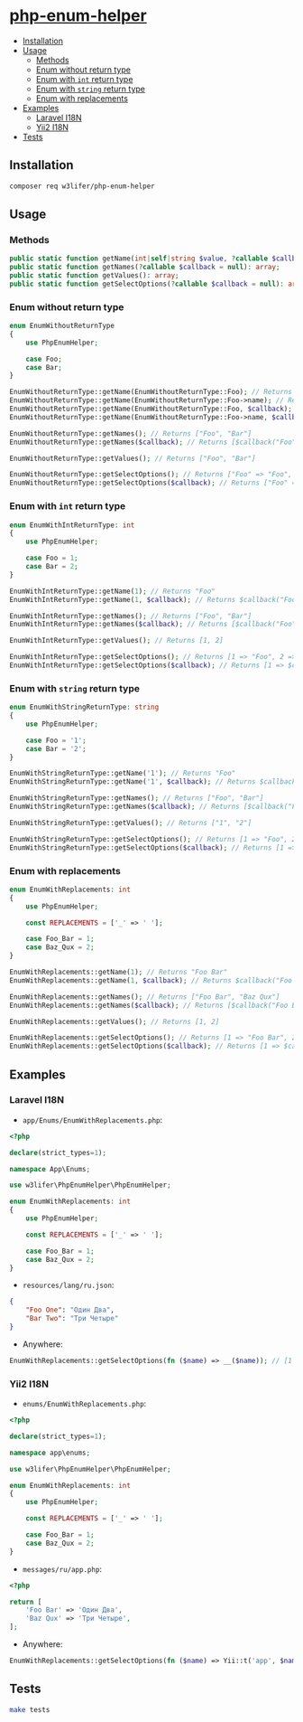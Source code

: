 # [php-enum-helper](https://packagist.org/packages/w3lifer/php-enum-helper)

- [Installation](#installation)
- [Usage](#usage)
  - [Methods](#methods) 
  - [Enum without return type](#enum-without-return-type)
  - [Enum with `int` return type](#enum-with-int-return-type)
  - [Enum with `string` return type](#enum-with-string-return-type)
  - [Enum with replacements](#enum-with-replacements)
- [Examples](#examples)
  - [Laravel I18N](#laravel-i18n)
  - [Yii2 I18N](#yii2-i18n)
- [Tests](#tests)

## Installation

``` sh
composer req w3lifer/php-enum-helper
```

## Usage

### Methods

``` php
public static function getName(int|self|string $value, ?callable $callback = null): string;
public static function getNames(?callable $callback = null): array;
public static function getValues(): array;
public static function getSelectOptions(?callable $callback = null): array;
```

### Enum without return type

``` php
enum EnumWithoutReturnType
{
    use PhpEnumHelper;

    case Foo;
    case Bar;
}

EnumWithoutReturnType::getName(EnumWithoutReturnType::Foo); // Returns "Foo"
EnumWithoutReturnType::getName(EnumWithoutReturnType::Foo->name); // Returns "Foo"
EnumWithoutReturnType::getName(EnumWithoutReturnType::Foo, $callback); // Returns $callback("Foo")
EnumWithoutReturnType::getName(EnumWithoutReturnType::Foo->name, $callback); // Returns $callback("Foo")

EnumWithoutReturnType::getNames(); // Returns ["Foo", "Bar"]
EnumWithoutReturnType::getNames($callback); // Returns [$callback("Foo"), $callback("Bar")]

EnumWithoutReturnType::getValues(); // Returns ["Foo", "Bar"]

EnumWithoutReturnType::getSelectOptions(); // Returns ["Foo" => "Foo", "Bar" => "Bar"]
EnumWithoutReturnType::getSelectOptions($callback); // Returns ["Foo" => $callback("Foo"), "Bar" => $callback("Bar")]
```

### Enum with `int` return type

``` php
enum EnumWithIntReturnType: int
{
    use PhpEnumHelper;

    case Foo = 1;
    case Bar = 2;
}

EnumWithIntReturnType::getName(1); // Returns "Foo"
EnumWithIntReturnType::getName(1, $callback); // Returns $callback("Foo")

EnumWithIntReturnType::getNames(); // Returns ["Foo", "Bar"]
EnumWithIntReturnType::getNames($callback); // Returns [$callback("Foo"), $callback("Bar")]

EnumWithIntReturnType::getValues(); // Returns [1, 2]

EnumWithIntReturnType::getSelectOptions(); // Returns [1 => "Foo", 2 => "Bar"]
EnumWithIntReturnType::getSelectOptions($callback); // Returns [1 => $callback("Foo"), 2 => $callback("Bar")]
```

### Enum with `string` return type

``` php
enum EnumWithStringReturnType: string
{
    use PhpEnumHelper;

    case Foo = '1';
    case Bar = '2';
}

EnumWithStringReturnType::getName('1'); // Returns "Foo"
EnumWithStringReturnType::getName('1', $callback); // Returns $callback("Foo")

EnumWithStringReturnType::getNames(); // Returns ["Foo", "Bar"]
EnumWithStringReturnType::getNames($callback); // Returns [$callback("Foo"), $callback("Bar")]

EnumWithStringReturnType::getValues(); // Returns ["1", "2"]

EnumWithStringReturnType::getSelectOptions(); // Returns [1 => "Foo", 2 => "Bar"]
EnumWithStringReturnType::getSelectOptions($callback); // Returns [1 => $callback("Foo"), 2 => $callback("Bar")]
```

### Enum with replacements

``` php
enum EnumWithReplacements: int
{
    use PhpEnumHelper;

    const REPLACEMENTS = ['_' => ' '];

    case Foo_Bar = 1;
    case Baz_Qux = 2;
}

EnumWithReplacements::getName(1); // Returns "Foo Bar"
EnumWithReplacements::getName(1, $callback); // Returns $callback("Foo Bar")

EnumWithReplacements::getNames(); // Returns ["Foo Bar", "Baz Qux"]
EnumWithReplacements::getNames($callback); // Returns [$callback("Foo Bar"), $callback("Baz Qux")]

EnumWithReplacements::getValues(); // Returns [1, 2]

EnumWithReplacements::getSelectOptions(); // Returns [1 => "Foo Bar", 2 => "Baz Qux"]
EnumWithReplacements::getSelectOptions($callback); // Returns [1 => $callback("Foo Bar"), 2 => $callback("Baz Qux")]
```

## Examples

### Laravel I18N

- `app/Enums/EnumWithReplacements.php`:

``` php
<?php

declare(strict_types=1);

namespace App\Enums;

use w3lifer\PhpEnumHelper\PhpEnumHelper;

enum EnumWithReplacements: int
{
    use PhpEnumHelper;

    const REPLACEMENTS = ['_' => ' '];

    case Foo_Bar = 1;
    case Baz_Qux = 2;
}
```

- `resources/lang/ru.json`:

``` json
{
    "Foo One": "Один Два",
    "Bar Two": "Три Четыре"
}
```

- Anywhere:

``` php
EnumWithReplacements::getSelectOptions(fn ($name) => __($name)); // [1 => "Один Два", 2 => "Три Четыре"]
```

### Yii2 I18N

- `enums/EnumWithReplacements.php`:

``` php
<?php

declare(strict_types=1);

namespace app\enums;

use w3lifer\PhpEnumHelper\PhpEnumHelper;

enum EnumWithReplacements: int
{
    use PhpEnumHelper;

    const REPLACEMENTS = ['_' => ' '];

    case Foo_Bar = 1;
    case Baz_Qux = 2;
}
```

- `messages/ru/app.php`:

``` php
<?php

return [
    'Foo Bar' => 'Один Два',
    'Baz Qux' => 'Три Четыре',
];
```

- Anywhere:

``` php
EnumWithReplacements::getSelectOptions(fn ($name) => Yii::t('app', $name)); // [1 => "Один Два", 2 => "Три Четыре"]
```

## Tests

``` sh
make tests
```
